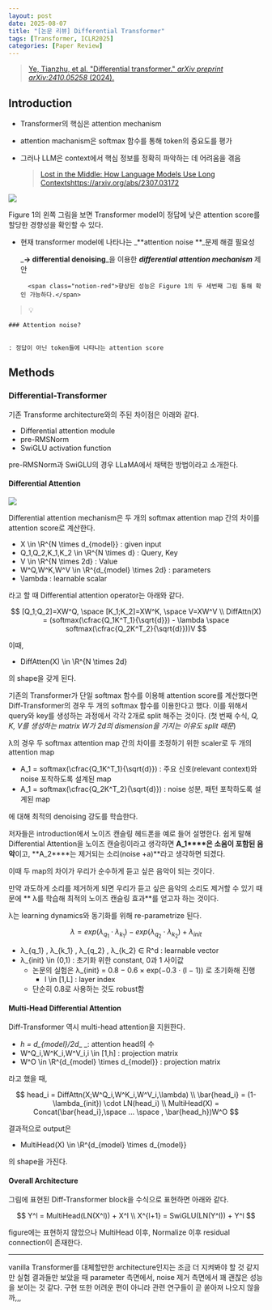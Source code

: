 ```yaml
---
layout: post
date: 2025-08-07
title: "[논문 리뷰] Differential Transformer"
tags: [Transformer, ICLR2025]
categories: [Paper Review]
---
```


> [Ye, Tianzhu, et al. "Differential transformer." ](https://arxiv.org/abs/2410.05258)[_arXiv preprint arXiv:2410.05258_](https://arxiv.org/abs/2410.05258)[ (2024).](https://arxiv.org/abs/2410.05258)



## Introduction

- Transformer의 핵심은 attention mechanism
- attention machanism은 softmax 함수를 통해 token의 중요도를 평가
- 그러나 LLM은 context에서 핵심 정보를 정확히 파악하는 데 어려움을 겪음

	> [Lost in the Middle: How Language Models Use Long Contextshttps://arxiv.org/abs/2307.03172](https://arxiv.org/abs/2307.03172)


![](https://prod-files-secure.s3.us-west-2.amazonaws.com/542b861c-36a8-4051-84e5-8804b6728dba/9083ea56-691a-4752-ae26-47f403431ac8/image.png?X-Amz-Algorithm=AWS4-HMAC-SHA256&X-Amz-Content-Sha256=UNSIGNED-PAYLOAD&X-Amz-Credential=ASIAZI2LB46637ILZEPZ%2F20250812%2Fus-west-2%2Fs3%2Faws4_request&X-Amz-Date=20250812T132623Z&X-Amz-Expires=3600&X-Amz-Security-Token=IQoJb3JpZ2luX2VjEM3%2F%2F%2F%2F%2F%2F%2F%2F%2F%2FwEaCXVzLXdlc3QtMiJHMEUCIEe57ri5aNcBHIiSbgWCAaV8EIQBf9TO0DvrSDOESvDDAiEAqsAaI6gMDNs07OJpdc3Eb9YdU9PFRq5%2Fg4jtFlbs7qoq%2FwMIFhAAGgw2Mzc0MjMxODM4MDUiDKLiGhmnUsxdfuKeLSrcA0qmHj9R4ZS%2BJXASrDN9FdGEBTwcRnfPvG2kR0Cqplb4K3mLqvnF75isy9TOIIhmzEzKCA7MixL1BXGTKoY1I6VuLyZdhuYTsYxIdC7Eo3q%2Bdxj0UHtdg0u9TF5T88l8O7sP%2FOXqDQvMlJIozIHf4FJoPP0pmJQGM3a7%2FsEOp29Z6PzAtfSqSL7Tx%2BJFVaCztqb%2BP8%2FBhvjzQqegNaHv%2Flx7YYyUT5mHlpmz54UoWM%2BrbZXO3yFycfUjytPQUxBelHV7HzkTubGQA1cmH43EjclJm8iPUO%2FO5okhfj0uB5ySsj4KqrI436asDwVLxwAcnKZ9rBW4CVEXz52QyegKiCGk8nhw3%2F0nQ6AKaQNEgcKVWdAi6N8A2abUW5XKFGe%2Br3QamhELjQPaXbO%2B8bzna9UzMY4g2AMzKV5LXtHA%2B2J8ofD%2FDvcYv7u1cvBQVNAqau3p5dc5TlT9koxbmvNzcQ%2BZgrOqJNEGQf34IFMSziW41IdIUHIzVsnpOexLx8L51UKZ073pLOtaF31dN7C5CDKO%2Fogu8JPCRcR%2BddRk%2FFMhV0uz3bi3SWexi1xUIjuylqXTmnKobsf2Vjhj%2Bq0OrRPNMP%2BM02qpevVwsHRy7lQaoQsZ8UKqct7gsfbMMOf87MQGOqUBYIqZLLCG8awn%2BtU4y0Hlj3dcxysAe3fzQ1FHW5sEMH%2FQWdBLchzz%2FzUCwpVKB%2B0NDA2l26%2Fhl8mvb49%2F6kBx0FPXWVWlo5kZqITVUHP02XdWckcR6ji4ht3gxuarQv1L%2B03P9HHN0EG6l432MKW6KUwiXpY8j2jLLgBuIt21cNW%2BTIfQ5eVCxD%2BOjda6%2FeWb0CeUBDEQRB8Wyx1EaHGP5dSVxqdb&X-Amz-Signature=219c7a48f836ecd99813d4c9cd8695fe18f84a624c131ea88b6e57a2e456b516&X-Amz-SignedHeaders=host&x-amz-checksum-mode=ENABLED&x-id=GetObject)


Figure 1의 왼쪽 그림을 보면 Transformer model이 정답에 낮은 attention score를 할당한 경향성을 확인할 수 있다.

- 현재 transformer model에 나타나는 _**attention noise **_문제 해결 필요성

	_**→ differential denoising**_을 이용한 _**differential attention mechanism**_ 제안


		<span class="notion-red">향상된 성능은 Figure 1의 두 세번째 그림 통해 확인 가능하다.</span>


> 💡 


	### Attention noise?


	: 정답이 아닌 token들에 나타나는 attention score



## Methods



### Differential-Transformer


기존 Transforme architecture와의 주된 차이점은 아래와 같다.

- Differential attention module
- pre-RMSNorm
- SwiGLU activation function

pre-RMSNorm과 SwiGLU의 경우 LLaMA에서 채택한 방법이라고 소개한다.



#### Differential Attention


![](https://prod-files-secure.s3.us-west-2.amazonaws.com/542b861c-36a8-4051-84e5-8804b6728dba/116d70b2-1963-4810-9167-f4c7d8a06e8f/image.png?X-Amz-Algorithm=AWS4-HMAC-SHA256&X-Amz-Content-Sha256=UNSIGNED-PAYLOAD&X-Amz-Credential=ASIAZI2LB46637ILZEPZ%2F20250812%2Fus-west-2%2Fs3%2Faws4_request&X-Amz-Date=20250812T132623Z&X-Amz-Expires=3600&X-Amz-Security-Token=IQoJb3JpZ2luX2VjEM3%2F%2F%2F%2F%2F%2F%2F%2F%2F%2FwEaCXVzLXdlc3QtMiJHMEUCIEe57ri5aNcBHIiSbgWCAaV8EIQBf9TO0DvrSDOESvDDAiEAqsAaI6gMDNs07OJpdc3Eb9YdU9PFRq5%2Fg4jtFlbs7qoq%2FwMIFhAAGgw2Mzc0MjMxODM4MDUiDKLiGhmnUsxdfuKeLSrcA0qmHj9R4ZS%2BJXASrDN9FdGEBTwcRnfPvG2kR0Cqplb4K3mLqvnF75isy9TOIIhmzEzKCA7MixL1BXGTKoY1I6VuLyZdhuYTsYxIdC7Eo3q%2Bdxj0UHtdg0u9TF5T88l8O7sP%2FOXqDQvMlJIozIHf4FJoPP0pmJQGM3a7%2FsEOp29Z6PzAtfSqSL7Tx%2BJFVaCztqb%2BP8%2FBhvjzQqegNaHv%2Flx7YYyUT5mHlpmz54UoWM%2BrbZXO3yFycfUjytPQUxBelHV7HzkTubGQA1cmH43EjclJm8iPUO%2FO5okhfj0uB5ySsj4KqrI436asDwVLxwAcnKZ9rBW4CVEXz52QyegKiCGk8nhw3%2F0nQ6AKaQNEgcKVWdAi6N8A2abUW5XKFGe%2Br3QamhELjQPaXbO%2B8bzna9UzMY4g2AMzKV5LXtHA%2B2J8ofD%2FDvcYv7u1cvBQVNAqau3p5dc5TlT9koxbmvNzcQ%2BZgrOqJNEGQf34IFMSziW41IdIUHIzVsnpOexLx8L51UKZ073pLOtaF31dN7C5CDKO%2Fogu8JPCRcR%2BddRk%2FFMhV0uz3bi3SWexi1xUIjuylqXTmnKobsf2Vjhj%2Bq0OrRPNMP%2BM02qpevVwsHRy7lQaoQsZ8UKqct7gsfbMMOf87MQGOqUBYIqZLLCG8awn%2BtU4y0Hlj3dcxysAe3fzQ1FHW5sEMH%2FQWdBLchzz%2FzUCwpVKB%2B0NDA2l26%2Fhl8mvb49%2F6kBx0FPXWVWlo5kZqITVUHP02XdWckcR6ji4ht3gxuarQv1L%2B03P9HHN0EG6l432MKW6KUwiXpY8j2jLLgBuIt21cNW%2BTIfQ5eVCxD%2BOjda6%2FeWb0CeUBDEQRB8Wyx1EaHGP5dSVxqdb&X-Amz-Signature=c579ab6c4da96269066c7d50e9b667e442297688a20773bb08129c36b22fb285&X-Amz-SignedHeaders=host&x-amz-checksum-mode=ENABLED&x-id=GetObject)


Differential attention mechanism은 두 개의 softmax attention map 간의 차이를 attention score로 계산한다.

- X \in \R^{N \times d\_{model}} : given input
- Q\_1,Q\_2,K\_1,K\_2 \in \R^{N \times d} : Query, Key
- V \in \R^{N \times 2d} : Value
- W^Q,W^K,W^V \in \R^{d\_{model} \times 2d} : parameters
- \lambda : learnable scalar

라고 할 때 Differential attention operator는 아래와 같다.


$$
[Q_1;Q_2]=XW^Q, \space [K_1;K_2]=XW^K, \space V=XW^V \\
DiffAttn(X) = (softmax(\cfrac{Q_1K^T_1}{\sqrt{d}}) - \lambda \space softmax(\cfrac{Q_2K^T_2}{\sqrt{d}}))V
$$


이때,

- DiffAtten(X) \in \R^{N \times 2d}

의 shape을 갖게 된다.


기존의 Transformer가 단일 softmax 함수를 이용해 attention score를 계산했다면 Diff-Transformer의 경우 두 개의 softmax 함수를 이용한다고 했다. 이를 위해서 query와 key를 생성하는 과정에서 각각 2개로 split 해주는 것이다. <span class="notion-red">(첫 번째 수식, </span><span class="notion-red">_Q, K, V를 생성하는 matrix W가 2d의 dismension을 가지는 이유도 split 때문_</span><span class="notion-red">)</span>


 λ의 경우 두 softmax attention map 간의 차이를 조정하기 위한 scaler로 두 개의 attention map

- A\_1 = softmax(\cfrac{Q\_1K^T\_1}{\sqrt{d}}) : 주요 신호(relevant context)와 noise 포착하도록 설계된 map
- A\_1 = softmax(\cfrac{Q\_2K^T\_2}{\sqrt{d}}) : noise 성분, 패턴 포착하도록 설계된 map 

에 대해 최적의 denoising 강도를 학습한다.


저자들은 introduction에서 노이즈 캔슬링 헤드폰을 예로 들어 설명한다. 쉽게 말해 Differential Attention을 노이즈 캔슬링이라고 생각하면 **A\_1****은 소음이 포함된 음악**이고, **A\_2****는 제거되는 소리(noise +a)**라고 생각하면 되겠다. 


이때 두 map의 차이가 우리가 순수하게 듣고 싶은 음악이 되는 것이다. 


만약 과도하게 소리를 제거하게 되면 우리가 듣고 싶은 음악의 소리도 제거할 수 있기 때문에 ** λ를 학습해 최적의 노이즈 캔슬링 효과**를 얻고자 하는 것이다.


λ는 learning dynamics와 동기화를 위해 re-parametrize 된다.


$$
\lambda = exp(\lambda_{q_1} \cdot \lambda_{k_1}) - exp(\lambda_{q_2} \cdot \lambda_{k_2}) + \lambda_{init}
$$

- λ\_{q\_1} , λ\_{k\_1} , λ\_{q\_2} , λ\_{k\_2} ∈ R^d : learnable vector
- λ\_{init} \in (0,1) : 초기화 위한 constant, 0과 1 사이값
	- 논문의 실험은 λ\_{init} = 0.8 − 0.6 × exp(−0.3 · (l − 1)) 로 초기화해 진행
		- l \in [1,L] : layer index
	- 단순히 0.8로 사용하는 것도 robust함


#### **Multi-Head Differential Attention**


Diff-Transformer 역시 multi-head attention을 지원한다.

- _h = d\_{model}/2d__ _: attention head의 수
- W^Q\_i,W^K\_i,W^V\_i,i \in [1,h] : projection matrix
- W^O \in \R^{d\_{model} \times d\_{model}} : projection matrix

라고 했을 때,


$$
head_i = DiffAttn(X;W^Q_i,W^K_i,W^V_i,\lambda) \\
\bar{head_i} = (1-\lambda_{init}) \cdot LN(head_i) \\
MultiHead(X) = Concat(\bar{head_i},\space ... \space , \bar{head_h})W^O
$$


결과적으로 output은

- MultiHead(X) \in \R^{d\_{model} \times d\_{model}}

의 shape을 가진다.



#### Overall Architecture


그림에 표현된 Diff-Transformer block을 수식으로 표현하면 아래와 같다.


$$
Y^l = MultiHead(LN(X^l)) + X^l \\
X^{l+1} = SwiGLU(LN(Y^l)) + Y^l
$$


figure에는 표현하지 않았으나 MultiHead 이후, Normalize 이후 residual connection이 존재한다.


---


vanilla Transformer를 대체할만한 architecture인지는 조금 더 지켜봐야 할 것 같지만 실험 결과들만 보았을 때 parameter 측면에서, noise 제거 측면에서 꽤 괜찮은 성능을 보이는 것 같다. 구현 또한 어려운 편이 아니라 관련 연구들이 곧 쏟아져 나오지 않을까,,,


